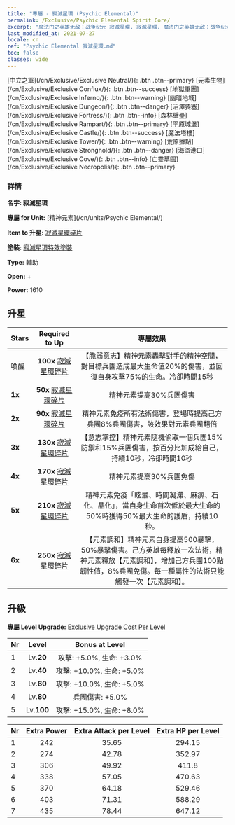 ```yaml
---
title: "專屬 - 寂滅星環 (Psychic Elemental)"
permalink: /Exclusive/Psychic Elemental Spirit Core/
excerpt: "魔法门之英雄无敌：战争纪元 寂滅星環. 寂滅星環. 魔法门之英雄无敌：战争纪元 專屬 寂滅星環. 精神元素 專屬."
last_modified_at: 2021-07-27
locale: cn
ref: "Psychic Elemental 寂滅星環.md"
toc: false
classes: wide
---
```

 [中立之軍](/cn/Exclusive/Exclusive Neutral/){: .btn .btn--primary} [元素生物](/cn/Exclusive/Exclusive Conflux/){: .btn .btn--success} [地獄軍團](/cn/Exclusive/Exclusive Inferno/){: .btn .btn--warning} [幽暗地城](/cn/Exclusive/Exclusive Dungeon/){: .btn .btn--danger} [沼澤要塞](/cn/Exclusive/Exclusive Fortress/){: .btn .btn--info} [森林壁壘](/cn/Exclusive/Exclusive Rampart/){: .btn .btn--primary} [平原城堡](/cn/Exclusive/Exclusive Castle/){: .btn .btn--success} [魔法塔樓](/cn/Exclusive/Exclusive Tower/){: .btn .btn--warning} [荒原據點](/cn/Exclusive/Exclusive Stronghold/){: .btn .btn--danger} [海盜港口](/cn/Exclusive/Exclusive Cove/){: .btn .btn--info} [亡靈墓園](/cn/Exclusive/Exclusive Necropolis/){: .btn .btn--primary} 

### 詳情
 **名字: 寂滅星環** 

 **專屬 for Unit:** [精神元素](/cn/units/Psychic Elemental/) 

 **Item to 升星:** [寂滅星環碎片](/cn/Items/con_1000/)

 **塗裝:** [寂滅星環特效塗裝](/cn/Items/con_668/)

 **Type:** 輔助

 **Open:** +

 **Power:** 1610

## 升星

  |     Stars    |  Required to Up | 專屬效果 |
  |:-------------|:---------------:|:---------------:|
  |  喚醒  | **100x** [寂滅星環碎片](/cn/Items/con_1000/) | 【脆弱意志】精神元素轟擊對手的精神空間，對目標兵團造成最大生命值20%的傷害，並回復自身攻擊75%的生命。冷卻時間15秒 |
  | **1x** <i class="fas fa-star"/> | **50x** [寂滅星環碎片](/cn/Items/con_1000/) | 精神元素提高30%兵團傷害 |
  | **2x** <i class="fas fa-star"/> | **90x** [寂滅星環碎片](/cn/Items/con_1000/) | 精神元素免疫所有法術傷害，登場時提高己方兵團8%兵團傷害，該效果對元素兵團翻倍 |
  | **3x** <i class="fas fa-star"/> | **130x** [寂滅星環碎片](/cn/Items/con_1000/) | 【意志掌控】精神元素隨機偷取一個兵團15%防禦和15%兵團傷害，按百分比加成給自己，持續10秒，冷卻時間10秒 |
  | **4x** <i class="fas fa-star"/> | **170x** [寂滅星環碎片](/cn/Items/con_1000/) | 精神元素提高30%兵團免傷 |
  | **5x** <i class="fas fa-star"/> | **210x** [寂滅星環碎片](/cn/Items/con_1000/) | 精神元素免疫「眩暈、時間凝滯、麻痹、石化、晶化」，當自身生命首次低於最大生命的50%時獲得50%最大生命的護盾，持續10秒。 |
  | **6x** <i class="fas fa-star"/> | **250x** [寂滅星環碎片](/cn/Items/con_1000/) | 【元素調和】精神元素自身提高500暴擊，50%暴擊傷害。己方英雄每釋放一次法術，精神元素釋放【元素調和】，增加己方兵團100點韌性值，8%兵團免傷。每一種屬性的法術只能觸發一次【元素調和】。 |


## 升級
 **專屬 Level Upgrade:** [Exclusive Upgrade Cost Per Level](/Exclusive/ExclusiveUpgradeCostPerLevel/)

  |  Nr  |   Level  | Bonus at Level |
  |:-----|:--------:|:--------------:|
  | 1 | Lv.**20** | 攻擊: +5.0%, 生命: +3.0% |
  | 2 | Lv.**40** | 攻擊: +10.0%, 生命: +5.0% |
  | 3 | Lv.**60** | 攻擊: +10.0%, 生命: +5.0% |
  | 4 | Lv.**80** | 兵團傷害: +5.0% |
  | 5 | Lv.**100** | 攻擊: +15.0%, 生命: +8.0% |


  |  Nr  |  Extra Power | Extra Attack per Level | Extra HP per Level |
  |:-----|:--------:|:--------:|:--------:|
  | 1 | 242 | 35.65 | 294.15 |
  | 2 | 274 | 42.78 | 352.97 |
  | 3 | 306 | 49.92 | 411.8 |
  | 4 | 338 | 57.05 | 470.63 |
  | 5 | 370 | 64.18 | 529.46 |
  | 6 | 403 | 71.31 | 588.29 |
  | 7 | 435 | 78.44 | 647.12 |


